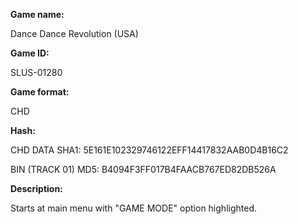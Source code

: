 **Game name:**

Dance Dance Revolution (USA)

**Game ID:**

SLUS-01280

**Game format:**

CHD

**Hash:**

CHD DATA SHA1: 5E161E102329746122EFF14417832AAB0D4B16C2

BIN (TRACK 01) MD5: B4094F3FF017B4FAACB767ED82DB526A

**Description:**

Starts at main menu with "GAME MODE" option highlighted.